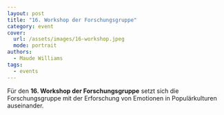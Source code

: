 ```yaml
---
layout: post
title: "16. Workshop der Forschungsgruppe"
category: event
cover:
  url: /assets/images/16-workshop.jpeg
  mode: portrait
authors:
  - Maude Williams
tags:
  - events
---
```


Für den **16. Workshop der Forschungsgruppe** setzt sich die Forschungsgruppe mit der Erforschung von Emotionen in Populärkulturen auseinander.

<!-- more -->
